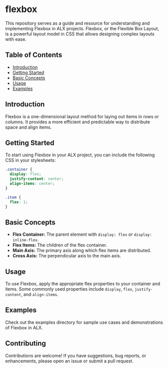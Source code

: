 #   flexbox


This repository serves as a guide and resource for understanding and implementing Flexbox in ALX projects. Flexbox, or the Flexible Box Layout, is a powerful layout model in CSS that allows designing complex layouts with ease.

## Table of Contents

- [Introduction](#introduction)
- [Getting Started](#getting-started)
- [Basic Concepts](#basic-concepts)
- [Usage](#usage)
- [Examples](#examples)


## Introduction

Flexbox is a one-dimensional layout method for laying out items in rows or columns. It provides a more efficient and predictable way to distribute space and align items.

## Getting Started

To start using Flexbox in your ALX project, you can include the following CSS in your stylesheets:

```css
.container {
  display: flex;
  justify-content: center;
  align-items: center;
}

.item {
  flex: 1;
}
```

## Basic Concepts

- **Flex Container:** The parent element with `display: flex` or `display: inline-flex`.
- **Flex Items:** The children of the flex container.
- **Main Axis:** The primary axis along which flex items are distributed.
- **Cross Axis:** The perpendicular axis to the main axis.

## Usage

To use Flexbox, apply the appropriate flex properties to your container and items. Some commonly used properties include `display`, `flex`, `justify-content`, and `align-items`.

## Examples

Check out the examples directory for sample use cases and demonstrations of Flexbox in ALX.

## Contributing

Contributions are welcome! If you have suggestions, bug reports, or enhancements, please open an issue or submit a pull request.

